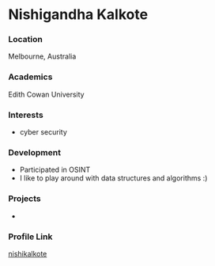 # Nishigandha Kalkote

### Location

Melbourne, Australia

### Academics

Edith Cowan University

### Interests

- cyber security

### Development

- Participated in OSINT
- I like to play around with data structures and algorithms :)

### Projects

-
### Profile Link

[nishikalkote](https://github.com/nishikalkote)
